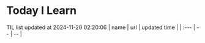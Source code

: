 # Today I Learn 
TIL list updated at 2024-11-20 02:20:06
| name | url | updated time |
| :--- | -- | -- |
